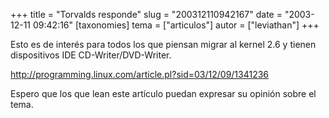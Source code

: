 +++
title = "Torvalds responde"
slug = "200312110942167"
date = "2003-12-11 09:42:16"
[taxonomies]
tema = ["articulos"]
autor = ["leviathan"]
+++

Esto es de interés para todos los que piensan migrar al kernel 2.6 y
tienen dispositivos IDE CD-Writer/DVD-Writer.

http://programming.linux.com/article.pl?sid=03/12/09/1341236

Espero que los que lean este artículo puedan expresar su opinión sobre
el tema.

